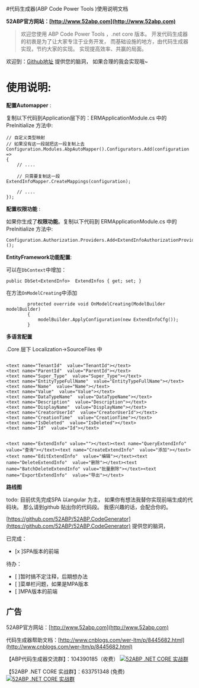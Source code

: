 
#代码生成器(ABP Code Power Tools )使用说明文档

**52ABP官方网站：[http://www.52abp.com](http://www.52abp.com)**

>欢迎您使用 ABP Code Power Tools ，.net core 版本。
开发代码生成器的初衷是为了让大家专注于业务开发，
而基础设施的地方，由代码生成器实现，节约大家的实现。
实现提高效率、共赢的局面。

欢迎到：[Github地址](https://github.com/52ABP/52ABP.CodeGenerator) 提供您的脑洞，
如果合理的我会实现哦~

# 使用说明:

**配置Automapper** :

复制以下代码到Application层下的：ERMApplicationModule.cs
中的 PreInitialize 方法中:

```
// 自定义类型映射
// 如果没有这一段就把这一段复制上去
Configuration.Modules.AbpAutoMapper().Configurators.Add(configuration =>
{
    // ....

    // 只需要复制这一段
ExtendInfoMapper.CreateMappings(configuration);

    // ....
});

```

**配置权限功能**  :

如果你生成了**权限功能**。复制以下代码到 ERMApplicationModule.cs
中的 PreInitialize 方法中:

```
Configuration.Authorization.Providers.Add<ExtendInfoAuthorizationProvider>();

```

**EntityFramework功能配置**:

可以在```DbContext```中增加：

 ```
public DbSet<ExtendInfo>  ExtendInfos { get; set; }

 ```

在方法```OnModelCreating```中添加

```
        protected override void OnModelCreating(ModelBuilder modelBuilder)
        {
            modelBuilder.ApplyConfiguration(new ExtendInfoCfg());
        }

```


**多语言配置**  

.Core 层下 Localization->SourceFiles 中

```

<text name="TenantId"  value="TenantId"></text>
<text name="ParentId"  value="ParentId"></text>
<text name="Super_Type"  value="Super_Type"></text>
<text name="EntityTypeFullName"  value="EntityTypeFullName"></text>
<text name="Name"  value="Name"></text>
<text name="Value"  value="Value"></text>
<text name="DataTypeName"  value="DataTypeName"></text>
<text name="Description"  value="Description"></text>
<text name="DisplayName"  value="DisplayName"></text>
<text name="CreatorUserId"  value="CreatorUserId"></text>
<text name="CreationTime"  value="CreationTime"></text>
<text name="IsDeleted"  value="IsDeleted"></text>
<text name="Id"  value="Id"></text>


<text name="ExtendInfo" value=""></text><text name="QueryExtendInfo"  value="查询"></text><text name="CreateExtendInfo"  value="添加"></text><text name="EditExtendInfo"  value="编辑"></text><text name="DeleteExtendInfo"  value="删除"></text><text name="BatchDeleteExtendInfo" value="批量删除"></text><text name="ExportExtendInfo"  value="导出"></text>                             

```




 **路线图**

todo: 目前优先完成SPA 以angular 为主，
如果你有想法我替你实现前端生成的代码块。
那么请到github 贴出你的代码段。
我感兴趣的话，会配合你的。

[https://github.com/52ABP/52ABP.CodeGenerator](https://github.com/52ABP/52ABP.CodeGenerator) 提供您的脑洞，

已完成：
- [x ]SPA版本的前端

待办：
- [ ]暂时搞不定注释，后期想办法
- [ ]菜单栏问题，如果是MPA版本
- [ ]MPA版本的前端
## 广告

52ABP官方网站：[http://www.52abp.com](http://www.52abp.com)

代码生成器帮助文档：[http://www.cnblogs.com/wer-ltm/p/8445682.html](http://www.cnblogs.com/wer-ltm/p/8445682.html)

【ABP代码生成器交流群】：104390185（收费）
[![52ABP .NET CORE 实战群](http://pub.idqqimg.com/wpa/images/group.png)](http://shang.qq.com/wpa/qunwpa?idkey=3f301fa3101d3201c391aba77803b523fcc53e59d0c68e6eeb9a79336c366d92)

【52ABP .NET CORE 实战群】：633751348 (免费)
[![52ABP .NET CORE 实战群](http://pub.idqqimg.com/wpa/images/group.png)](https://jq.qq.com/?_wv=1027&k=5pWtBvu)
